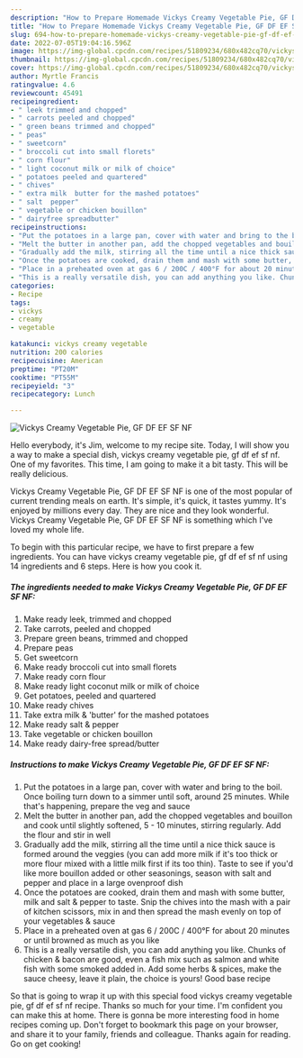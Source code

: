 ```yaml
---
description: "How to Prepare Homemade Vickys Creamy Vegetable Pie, GF DF EF SF NF"
title: "How to Prepare Homemade Vickys Creamy Vegetable Pie, GF DF EF SF NF"
slug: 694-how-to-prepare-homemade-vickys-creamy-vegetable-pie-gf-df-ef-sf-nf
date: 2022-07-05T19:04:16.596Z
image: https://img-global.cpcdn.com/recipes/51809234/680x482cq70/vickys-creamy-vegetable-pie-gf-df-ef-sf-nf-recipe-main-photo.jpg
thumbnail: https://img-global.cpcdn.com/recipes/51809234/680x482cq70/vickys-creamy-vegetable-pie-gf-df-ef-sf-nf-recipe-main-photo.jpg
cover: https://img-global.cpcdn.com/recipes/51809234/680x482cq70/vickys-creamy-vegetable-pie-gf-df-ef-sf-nf-recipe-main-photo.jpg
author: Myrtle Francis
ratingvalue: 4.6
reviewcount: 45491
recipeingredient:
- " leek trimmed and chopped"
- " carrots peeled and chopped"
- " green beans trimmed and chopped"
- " peas"
- " sweetcorn"
- " broccoli cut into small florets"
- " corn flour"
- " light coconut milk or milk of choice"
- " potatoes peeled and quartered"
- " chives"
- " extra milk  butter for the mashed potatoes"
- " salt  pepper"
- " vegetable or chicken bouillon"
- " dairyfree spreadbutter"
recipeinstructions:
- "Put the potatoes in a large pan, cover with water and bring to the boil. Once boiling turn down to a simmer until soft, around 25 minutes. While that&#39;s happening, prepare the veg and sauce"
- "Melt the butter in another pan, add the chopped vegetables and bouillon and cook until slightly softened, 5 - 10 minutes, stirring regularly. Add the flour and stir in well"
- "Gradually add the milk, stirring all the time until a nice thick sauce is formed around the veggies (you can add more milk if it&#39;s too thick or more flour mixed with a little milk first if its too thin). Taste to see if you&#39;d like more bouillon added or other seasonings, season with salt and pepper and place in a large ovenproof dish"
- "Once the potatoes are cooked, drain them and mash with some butter, milk and salt &amp; pepper to taste. Snip the chives into the mash with a pair of kitchen scissors, mix in and then spread the mash evenly on top of your vegetables &amp; sauce"
- "Place in a preheated oven at gas 6 / 200C / 400°F for about 20 minutes or until browned as much as you like"
- "This is a really versatile dish, you can add anything you like. Chunks of chicken &amp; bacon are good, even a fish mix such as salmon and white fish with some smoked added in. Add some herbs &amp; spices, make the sauce cheesy, leave it plain, the choice is yours! Good base recipe"
categories:
- Recipe
tags:
- vickys
- creamy
- vegetable

katakunci: vickys creamy vegetable 
nutrition: 200 calories
recipecuisine: American
preptime: "PT20M"
cooktime: "PT55M"
recipeyield: "3"
recipecategory: Lunch

---
```



![Vickys Creamy Vegetable Pie, GF DF EF SF NF](https://img-global.cpcdn.com/recipes/51809234/680x482cq70/vickys-creamy-vegetable-pie-gf-df-ef-sf-nf-recipe-main-photo.jpg)

Hello everybody, it's Jim, welcome to my recipe site. Today, I will show you a way to make a special dish, vickys creamy vegetable pie, gf df ef sf nf. One of my favorites. This time, I am going to make it a bit tasty. This will be really delicious.

Vickys Creamy Vegetable Pie, GF DF EF SF NF is one of the most popular of current trending meals on earth. It's simple, it's quick, it tastes yummy. It's enjoyed by millions every day. They are nice and they look wonderful. Vickys Creamy Vegetable Pie, GF DF EF SF NF is something which I've loved my whole life.




To begin with this particular recipe, we have to first prepare a few ingredients. You can have vickys creamy vegetable pie, gf df ef sf nf using 14 ingredients and 6 steps. Here is how you cook it.

<!--inarticleads1-->

##### The ingredients needed to make Vickys Creamy Vegetable Pie, GF DF EF SF NF:

1. Make ready  leek, trimmed and chopped
1. Take  carrots, peeled and chopped
1. Prepare  green beans, trimmed and chopped
1. Prepare  peas
1. Get  sweetcorn
1. Make ready  broccoli cut into small florets
1. Make ready  corn flour
1. Make ready  light coconut milk or milk of choice
1. Get  potatoes, peeled and quartered
1. Make ready  chives
1. Take  extra milk &amp; &#39;butter&#39; for the mashed potatoes
1. Make ready  salt &amp; pepper
1. Take  vegetable or chicken bouillon
1. Make ready  dairy-free spread/butter




<!--inarticleads2-->

##### Instructions to make Vickys Creamy Vegetable Pie, GF DF EF SF NF:

1. Put the potatoes in a large pan, cover with water and bring to the boil. Once boiling turn down to a simmer until soft, around 25 minutes. While that&#39;s happening, prepare the veg and sauce
1. Melt the butter in another pan, add the chopped vegetables and bouillon and cook until slightly softened, 5 - 10 minutes, stirring regularly. Add the flour and stir in well
1. Gradually add the milk, stirring all the time until a nice thick sauce is formed around the veggies (you can add more milk if it&#39;s too thick or more flour mixed with a little milk first if its too thin). Taste to see if you&#39;d like more bouillon added or other seasonings, season with salt and pepper and place in a large ovenproof dish
1. Once the potatoes are cooked, drain them and mash with some butter, milk and salt &amp; pepper to taste. Snip the chives into the mash with a pair of kitchen scissors, mix in and then spread the mash evenly on top of your vegetables &amp; sauce
1. Place in a preheated oven at gas 6 / 200C / 400°F for about 20 minutes or until browned as much as you like
1. This is a really versatile dish, you can add anything you like. Chunks of chicken &amp; bacon are good, even a fish mix such as salmon and white fish with some smoked added in. Add some herbs &amp; spices, make the sauce cheesy, leave it plain, the choice is yours! Good base recipe




So that is going to wrap it up with this special food vickys creamy vegetable pie, gf df ef sf nf recipe. Thanks so much for your time. I'm confident you can make this at home. There is gonna be more interesting food in home recipes coming up. Don't forget to bookmark this page on your browser, and share it to your family, friends and colleague. Thanks again for reading. Go on get cooking!
